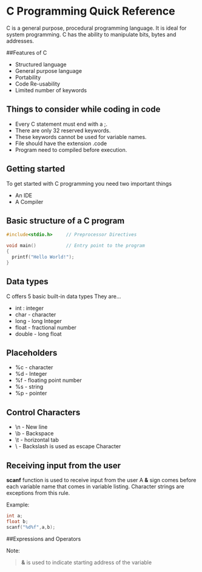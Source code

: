 # C Programming Quick Reference

C is a general purpose, procedural programming language. It is ideal for system programming. C has the ability to manipulate bits, bytes and addresses.

##Features of C

- Structured language
- General purpose language
- Portability
- Code Re-usability
- Limited number of keywords

## Things to consider while coding in code

- Every C statement must end with a ;.
- There are only 32 reserved keywords.
- These keywords cannot be used for variable names.
- File should have the extension .code
- Program need to compiled before execution.

## Getting started

To get started with C programming you need two important things

- An IDE
- A Compiler


## Basic structure of a C program

```C
#include<stdio.h>     // Preprocessor Directives

void main()           // Entry point to the program
{
  printf("Hello World!");
}
```
## Data types

C offers 5 basic built-in data types
They are...
- int : integer
- char - character
- long - long Integer
- float - fractional number
- double - long float

## Placeholders

- %c - character
- %d - Integer
- %f - floating point number
- %s - string
- %p - pointer

## Control Characters


- \n - New line
- \b - Backspace
- \t - horizontal tab
-  \\ - Backslash is used as escape Character


## Receiving input from the user

**scanf** function is used to receive input from the user
A **&** sign comes before each variable name that comes in variable listing. Character strings are exceptions from this rule.

Example:

```c
int a;
float b;
scanf("%d%f",a,b);

```
##Expressions and Operators

Note:

> **&** is used to indicate starting address of the variable
